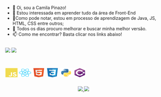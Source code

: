- 👋 Oi, sou a Camila Pinazo!
- 👀 Estou interessada em aprender tudo da área de Front-End
- 🌱Como pode notar, estou em processo de aprendizagem de Java, JS, HTML, CSS entre outros;
- 💞️ Todos os dias procuro melhorar e buscar minha melhor versão.
- 📫 Como me encontrar? Basta clicar nos links abaixo!

##


<div> 
    <a href = "mailto:mila.pinazo@gmail.com"><img src="https://img.shields.io/badge/-Gmail-%23333?style=for-the-badge&logo=gmail&logoColor=white" target="_blank"></a>
  <a href="https://www.linkedin.com/in/camila-pinazo-silva-45875016a" target="_blank"><img src="https://img.shields.io/badge/-LinkedIn-%230077B5?style=for-the-badge&logo=linkedin&logoColor=white" target="_blank"></a> 
 
</div>

##

<div style="display: inline_block"><br>
  <img align="center" alt="Rafa-Js" height="30" width="40" src="https://raw.githubusercontent.com/devicons/devicon/master/icons/javascript/javascript-plain.svg">
  <img align="center" alt="Rafa-React" height="30" width="40" src="https://raw.githubusercontent.com/devicons/devicon/master/icons/react/react-original.svg">
  <img align="center" alt="Rafa-HTML" height="30" width="40" src="https://raw.githubusercontent.com/devicons/devicon/master/icons/html5/html5-original.svg">
  <img align="center" alt="Rafa-CSS" height="30" width="40" src="https://raw.githubusercontent.com/devicons/devicon/master/icons/css3/css3-original.svg">
  <img align="center" alt="Rafa-Python" height="30" width="40" src="https://raw.githubusercontent.com/devicons/devicon/master/icons/python/python-original.svg">
  <img align="center" alt="Rafa-Csharp" height="30" width="40" src="https://raw.githubusercontent.com/devicons/devicon/master/icons/csharp/csharp-original.svg">
</div>

##

<div align="center"><div align="center"><div align="center"><div align="center"><div align="center"><div align="center"><div align="center">
  <a href="https://github.com/camilapinazo"> 
  <img height="160em" src="https://github-readme-stats.vercel.app/api?username=camilapinazo&show_icons=true&theme=onedark&include_all_commits=true&count_private=true"/>
  <img height="140em" src="https://github-readme-stats.vercel.app/api/top-langs/?username=camilapinazo&layout=compact&langs_count=7&theme=onedark"/>
</div>




<!---
camilapinazo/camilapinazo is a ✨ special ✨ repository because its `README.md` (this file) appears on your GitHub profile.
You can click the Preview link to take a look at your changes.
--->

